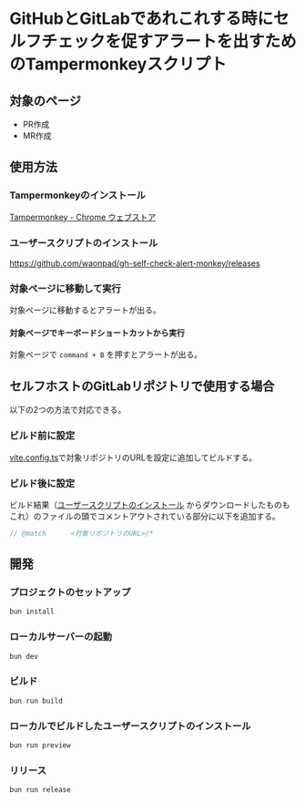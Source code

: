 # GitHubとGitLabであれこれする時にセルフチェックを促すアラートを出すためのTampermonkeyスクリプト

## 対象のページ

- PR作成
- MR作成

## 使用方法

### Tampermonkeyのインストール

[Tampermonkey - Chrome ウェブストア](https://chromewebstore.google.com/detail/tampermonkey/dhdgffkkebhmkfjojejmpbldmpobfkfo?hl=ja)

### ユーザースクリプトのインストール

https://github.com/waonpad/gh-self-check-alert-monkey/releases

### 対象ページに移動して実行

対象ページに移動するとアラートが出る。

#### 対象ページでキーボードショートカットから実行

対象ページで `command + B` を押すとアラートが出る。

## セルフホストのGitLabリポジトリで使用する場合

以下の2つの方法で対応できる。

### ビルド前に設定

[vite.config.ts](vite.config.ts)で対象リポジトリのURLを設定に追加してビルドする。

### ビルド後に設定

ビルド結果（[ユーザースクリプトのインストール](#ユーザースクリプトのインストール) からダウンロードしたものもこれ）のファイルの頭でコメントアウトされている部分に以下を追加する。

```javascript
// @match      <対象リポジトリのURL>/*
```

## 開発

### プロジェクトのセットアップ

```bash
bun install
```

### ローカルサーバーの起動

```bash
bun dev
```

### ビルド

```bash
bun run build
```

### ローカルでビルドしたユーザースクリプトのインストール

```bash
bun run preview
```

### リリース

```bash
bun run release
```
